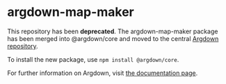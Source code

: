 # argdown-map-maker

This repository has been **deprecated**. The argdown-map-maker package has been merged into @argdown/core and moved to the central [Argdown repository](https://github.com/christianvoigt/argdown/). 

To install the new package, use `npm install @argdown/core`. 

For further information on Argdown, visit [the documentation page](https://christianvoigt.github.io/argdown/).